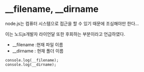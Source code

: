 # \_\_filename, \_\_dirname

node.js는 컴퓨터 시스템으로 접근을 할 수 있기 때문에 조심해야만 한다...

이는 노드js개발자 라이언달 또한 후회하는 부분이라고 언급하였다. 

* \_\_filename  :현재 파일 이름
* \_\_dirname   : 현재 폴더 이름

```text
console.log(__filename);
console.log(__dirname);  
```

